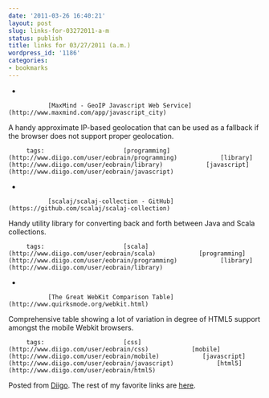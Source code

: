 ```yaml
---
date: '2011-03-26 16:40:21'
layout: post
slug: links-for-03272011-a-m
status: publish
title: links for 03/27/2011 (a.m.)
wordpress_id: '1186'
categories:
- bookmarks
---
```


     
  *      

               [MaxMind - GeoIP Javascript Web Service](http://www.maxmind.com/app/javascript_city)      

     

A handy approximate IP-based geolocation that can be used as a fallback if the browser does not support proper geolocation.

             

         tags:                      [programming](http://www.diigo.com/user/eobrain/programming)            [library](http://www.diigo.com/user/eobrain/library)            [javascript](http://www.diigo.com/user/eobrain/javascript)

                                       
     
  *      

               [scalaj/scalaj-collection - GitHub](https://github.com/scalaj/scalaj-collection)      

     

Handy utility library for converting back and forth between Java and Scala collections.

             

         tags:                      [scala](http://www.diigo.com/user/eobrain/scala)            [programming](http://www.diigo.com/user/eobrain/programming)            [library](http://www.diigo.com/user/eobrain/library)

                                       
     
  *      

               [The Great WebKit Comparison Table](http://www.quirksmode.org/webkit.html)      

     

Comprehensive table showing a lot of variation in degree of HTML5 support amongst the mobile Webkit browsers.

             

         tags:                      [css](http://www.diigo.com/user/eobrain/css)            [mobile](http://www.diigo.com/user/eobrain/mobile)            [javascript](http://www.diigo.com/user/eobrain/javascript)            [html5](http://www.diigo.com/user/eobrain/html5)

                                       
 

Posted from [Diigo](http://www.diigo.com). The rest of my favorite links are [here](http://www.diigo.com/user/eobrain).
